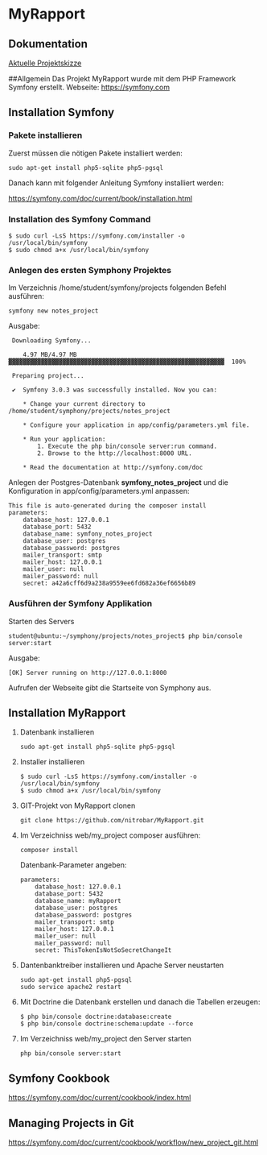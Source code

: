# MyRapport

## Dokumentation
[Aktuelle Projektskizze](PDF's/MyRapport_Projektstruktur_0.6.pdf)

##Allgemein
Das Projekt MyRapport wurde mit dem PHP Framework Symfony erstellt.
Webseite: https://symfony.com

## Installation Symfony
### Pakete installieren
Zuerst müssen die nötigen Pakete installiert werden:

```
sudo apt-get install php5-sqlite php5-pgsql
```

Danach kann mit folgender Anleitung Symfony installiert werden:

https://symfony.com/doc/current/book/installation.html

### Installation des Symfony Command

```
$ sudo curl -LsS https://symfony.com/installer -o /usr/local/bin/symfony
$ sudo chmod a+x /usr/local/bin/symfony
```

### Anlegen des ersten Symphony Projektes

Im Verzeichnis /home/student/symfony/projects folgenden Befehl ausführen:

```
symfony new notes_project
```

Ausgabe:

```
 Downloading Symfony...

    4.97 MB/4.97 MB ▓▓▓▓▓▓▓▓▓▓▓▓▓▓▓▓▓▓▓▓▓▓▓▓▓▓▓▓▓▓▓▓▓▓▓▓▓▓▓▓▓▓▓▓▓▓▓▓▓▓▓▓▓▓▓▓▓▓▓▓  100%

 Preparing project...

 ✔  Symfony 3.0.3 was successfully installed. Now you can:

    * Change your current directory to /home/student/symphony/projects/notes_project

    * Configure your application in app/config/parameters.yml file.

    * Run your application:
        1. Execute the php bin/console server:run command.
        2. Browse to the http://localhost:8000 URL.

    * Read the documentation at http://symfony.com/doc
```

Anlegen der Postgres-Datenbank **symfony_notes_project** und die Konfiguration in app/config/parameters.yml anpassen:

```
This file is auto-generated during the composer install
parameters:
    database_host: 127.0.0.1
    database_port: 5432
    database_name: symfony_notes_project
    database_user: postgres
    database_password: postgres
    mailer_transport: smtp
    mailer_host: 127.0.0.1
    mailer_user: null
    mailer_password: null
    secret: a42a6cff6d9a238a9559ee6fd682a36ef6656b89
```

### Ausführen der Symfony Applikation

Starten des Servers

```
student@ubuntu:~/symphony/projects/notes_project$ php bin/console server:start
```

Ausgabe:

```
[OK] Server running on http://127.0.0.1:8000
```

Aufrufen der Webseite gibt die Startseite von Symphony aus.

## Installation MyRapport
1. Datenbank installieren
	```
	sudo apt-get install php5-sqlite php5-pgsql
	```

2. Installer installieren
	```
	$ sudo curl -LsS https://symfony.com/installer -o /usr/local/bin/symfony
	$ sudo chmod a+x /usr/local/bin/symfony
	```

3. GIT-Projekt von MyRapport clonen

	```
	git clone https://github.com/nitrobar/MyRapport.git
	```

4. Im Verzeichniss web/my_project composer ausführen: 
	```
	composer install
	```
	Datenbank-Parameter angeben:
	```
	parameters:
    	database_host: 127.0.0.1
    	database_port: 5432
    	database_name: myRapport
    	database_user: postgres
    	database_password: postgres
    	mailer_transport: smtp
    	mailer_host: 127.0.0.1
    	mailer_user: null
    	mailer_password: null
    	secret: ThisTokenIsNotSoSecretChangeIt
	```

5. Dantenbanktreiber installieren und Apache Server neustarten
	```
	sudo apt-get install php5-pgsql	
	sudo service apache2 restart

	```

6. Mit Doctrine die Datenbank erstellen und danach die Tabellen erzeugen: 
	```
	$ php bin/console doctrine:database:create
	$ php bin/console doctrine:schema:update --force
	```

7. Im Verzeichniss web/my_project den Server starten
	```
	php bin/console server:start
	```

## Symfony Cookbook

https://symfony.com/doc/current/cookbook/index.html

## Managing Projects in Git

https://symfony.com/doc/current/cookbook/workflow/new_project_git.html



